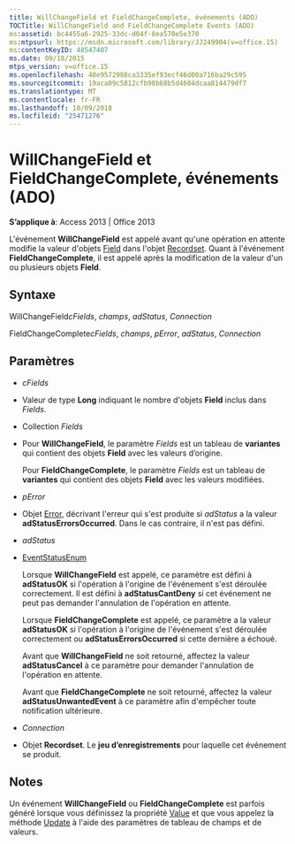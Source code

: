 ```yaml
---
title: WillChangeField et FieldChangeComplete, événements (ADO)
TOCTitle: WillChangeField and FieldChangeComplete Events (ADO)
ms:assetid: bc4455a6-2925-33dc-d04f-8ea570e5e370
ms:mtpsurl: https://msdn.microsoft.com/library/JJ249904(v=office.15)
ms:contentKeyID: 48547407
ms.date: 09/18/2015
mtps_version: v=office.15
ms.openlocfilehash: 40e9572988ca3335ef93ecf46d00a716ba29c595
ms.sourcegitcommit: 19aca09c5812cfb98b68b5d4604dcaa814479df7
ms.translationtype: MT
ms.contentlocale: fr-FR
ms.lasthandoff: 10/09/2018
ms.locfileid: "25471276"
---
```

# <a name="willchangefield-and-fieldchangecomplete-events-ado"></a>WillChangeField et FieldChangeComplete, événements (ADO)


**S’applique à**: Access 2013 | Office 2013

L'événement **WillChangeField** est appelé avant qu'une opération en attente modifie la valeur d'objets [Field](field-object-ado.md) dans l'objet [Recordset](recordset-object-ado.md). Quant à l'événement **FieldChangeComplete**, il est appelé après la modification de la valeur d'un ou plusieurs objets **Field**.

## <a name="syntax"></a>Syntaxe

WillChangeField*cFields*, *champs*, *adStatus*, *Connection*

FieldChangeComplete*cFields*, *champs*, *pError*, *adStatus*, *Connection*

## <a name="parameters"></a>Paramètres

  - *cFields*

  - Valeur de type **Long** indiquant le nombre d'objets **Field** inclus dans *Fields*.

  - Collection *Fields*

  - Pour **WillChangeField**, le paramètre *Fields* est un tableau de **variantes** qui contient des objets **Field** avec les valeurs d’origine.  
      
    Pour **FieldChangeComplete**, le paramètre *Fields* est un tableau de **variantes** qui contient des objets **Field** avec les valeurs modifiées.

  - *pError*

  - Objet [Error](error-object-ado.md), décrivant l'erreur qui s'est produite si *adStatus* a la valeur **adStatusErrorsOccurred**. Dans le cas contraire, il n'est pas défini.

  - *adStatus*

  - [EventStatusEnum](eventstatusenum.md)
    
    Lorsque **WillChangeField** est appelé, ce paramètre est défini à **adStatusOK** si l'opération à l'origine de l'événement s'est déroulée correctement. Il est défini à **adStatusCantDeny** si cet événement ne peut pas demander l'annulation de l'opération en attente.
    
    Lorsque **FieldChangeComplete** est appelé, ce paramètre a la valeur **adStatusOK** si l'opération à l'origine de l'événement s'est déroulée correctement ou **adStatusErrorsOccurred** si cette dernière a échoué.
    
    Avant que **WillChangeField** ne soit retourné, affectez la valeur **adStatusCancel** à ce paramètre pour demander l'annulation de l'opération en attente.
    
    Avant que **FieldChangeComplete** ne soit retourné, affectez la valeur **adStatusUnwantedEvent** à ce paramètre afin d'empêcher toute notification ultérieure.

  - *Connection*

  - Objet **Recordset**. Le **jeu d’enregistrements** pour laquelle cet événement se produit.

## <a name="remarks"></a>Notes

Un événement **WillChangeField** ou **FieldChangeComplete** est parfois généré lorsque vous définissez la propriété [Value](value-property-ado.md) et que vous appelez la méthode [Update](update-method-ado.md) à l'aide des paramètres de tableau de champs et de valeurs.

